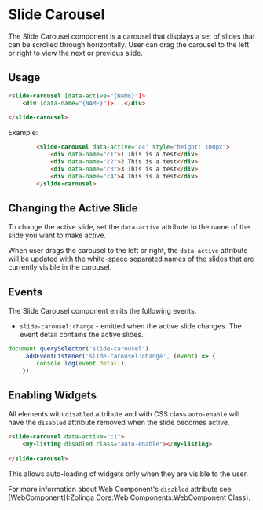 # Slide Carousel

The Slide Carousel component is a carousel that displays a set of slides that can be scrolled through horizontally. User can drag the carousel to the left or right to view the next or previous slide. 

## Usage

```html
<slide-carousel [data-active="{NAME}"]>
    <div [data-name="{NAME}"]>...</div>
    ...
</slide-carousel>
```

Example:

```html
        <slide-carousel data-active="c4" style="height: 100px">
            <div data-name="c1">1 This is a test</div>
            <div data-name="c2">2 This is a test</div>
            <div data-name="c3">3 This is a test</div>
            <div data-name="c4">4 This is a test</div>
        </slide-carousel>
```

## Changing the Active Slide

To change the active slide, set the `data-active` attribute to the name of the slide you want to make active.

When user drags the carousel to the left or right, the `data-active` attribute will be updated with the white-space separated names of the slides that are currently visible in the carousel.

## Events

The Slide Carousel component emits the following events:

- `slide-carousel:change` - emitted when the active slide changes. The event detail contains the active slides.

```javascript
document.querySelector('slide-carousel')
    .addEventListener('slide-carousel:change', (event) => {
        console.log(event.detail);
    });
```

## Enabling Widgets

All elements with `disabled` attribute and with CSS class `auto-enable` will have the `disabled` attribute removed when the slide becomes active.

```html 
<slide-carousel data-active="c1">
    <my-listing disabled class="auto-enable"></my-listing>
    ...
</slide-carousel>
```

This allows auto-loading of widgets only when they are visible to the user.

For more information about Web Component's `disabled` attribute see [WebComponent](:Zolinga Core:Web Components:WebComponent Class).